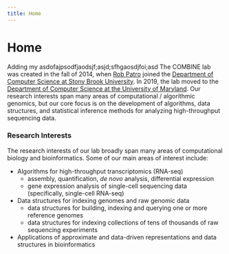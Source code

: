 ```yaml
---
title: Home
---
```


# <i class="fas fa-flask"></i>Home




Adding my asdofajpsodfjaodsjf;asjd;sfhgaosdjfoi;asd
The COMBINE lab was created in the fall of 2014, when [Rob Patro](https://combine-lab.github.io/members/rob-patro.html) joined the [Department of Computer Science at Stony Brook University](https://www.cs.stonybrook.edu/).  In 2019, the lab moved to the [Department of Computer Science at the University of Maryland](https://www.cs.umd.edu/).  Our research interests span many areas of computational / algorithmic genomics, but our core focus is on the development of algorithms, data structures, and statistical inference methods for analyzing high-throughput sequencing data.

### Research Interests

The research interests of our lab broadly span many areas of computational biology and bioinformatics.  Some of our main areas of interest include:

  * Algorithms for high-throughput transcriptomics (RNA-seq)
    * assembly, quantification, *de novo* analysis, differential expression
    * gene expression analysis of single-cell sequencing data (specifically, single-cell RNA-seq)
  * Data structures for indexing genomes and raw genomic data
    * data structures for building, indexing and querying one or more reference genomes
    * data structures for indexing collections of tens of thousands of raw sequencing experiments
  * Applications of approximate and data-driven representations and data structures in bioinformatics
